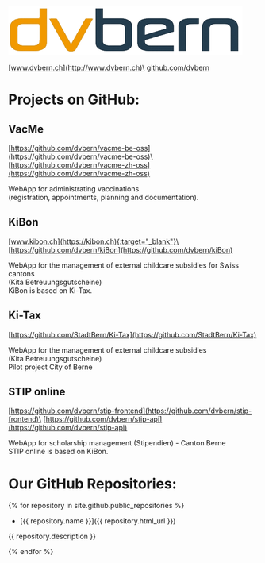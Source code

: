 ![](dvbern.png?raw=true)

[www.dvbern.ch](http://www.dvbern.ch)\
[github.com/dvbern](http://github.com/dvbern)


# Projects on GitHub:
## VacMe
[https://github.com/dvbern/vacme-be-oss](https://github.com/dvbern/vacme-be-oss)\
[https://github.com/dvbern/vacme-zh-oss](https://github.com/dvbern/vacme-zh-oss)

WebApp for administrating vaccinations\
(registration, appointments, planning and documentation).
    
## KiBon
[www.kibon.ch](https://kibon.ch){:target="_blank"}\
[https://github.com/dvbern/kiBon](https://github.com/dvbern/kiBon)

WebApp for the management of external childcare subsidies for Swiss cantons\
(Kita Betreuungsgutscheine)\
KiBon is based on Ki-Tax.
   
## Ki-Tax
[https://github.com/StadtBern/Ki-Tax](https://github.com/StadtBern/Ki-Tax)

WebApp for the management of external childcare subsidies\
(Kita Betreuungsgutscheine)\
Pilot project City of Berne
   
## STIP online
   
[https://github.com/dvbern/stip-frontend](https://github.com/dvbern/stip-frontend)\
[https://github.com/dvbern/stip-api](https://github.com/dvbern/stip-api)
   
WebApp for scholarship management (Stipendien) - Canton Berne\
STIP online is based on KiBon.


# Our GitHub Repositories:

{% for repository in site.github.public_repositories %}

  * [{{ repository.name }}]({{ repository.html_url }})
  
   {{ repository.description }}

{% endfor %}
